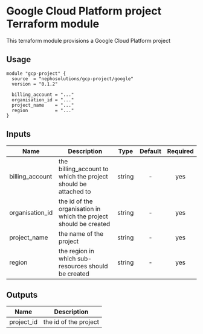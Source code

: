# Google Cloud Platform project Terraform module

This terraform module provisions a Google Cloud Platform project

## Usage

```hcl
module "gcp-project" {
  source  = "nephosolutions/gcp-project/google"
  version = "0.1.2"

  billing_account = "..."
  organisation_id = "..."
  project_name    = "..."
  region          = "..."
}
```

## Inputs

| Name | Description | Type | Default | Required |
|------|-------------|:----:|:-----:|:-----:|
| billing_account | the billing_account to which the project should be attached to | string | - | yes |
| organisation_id | the id of the organisation in which the project should be created | string | - | yes |
| project_name | the name of the project | string | - | yes |
| region | the region in which sub-resources should be created | string | - | yes |

## Outputs

| Name | Description |
|------|-------------|
| project_id | the id of the project |
